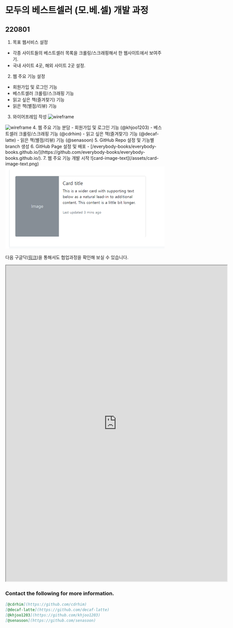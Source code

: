 <meta name="viewport" content="width=device-width, initial-scale=1.0">
<link rel="stylesheet" href="assets/css/styles.scss">

# 모두의 베스트셀러 (모.베.셀) 개발 과정


## 220801

1. 목표 웹서비스 설정
- 각종 사이트들의 베스트셀러 목록을 크롤링/스크래핑해서 한 웹사이트에서 보여주기.
- 국내 사이트 4곳, 해외 사이트 2곳 설정.
2. 웹 주요 기능 설정
- 회원가입 및 로그인 기능
- 베스트셀러 크롤링/스크래핑 기능
- 읽고 싶은 책(즐겨찾기) 기능
- 읽은 책(별점/리뷰) 기능
3. 와이어프레임 작성
![wireframe](/assets/wireframe.jpeg)
<img src="/assets/wireframe.jpeg" alt="wireframe" width="800vw">
4. 웹 주요 기능 분담
- 회원가입 및 로그인 기능 (@khjoo1203)
- 베스트셀러 크롤링/스크래핑 기능 (@cdrhim)
- 읽고 싶은 책(즐겨찾기) 기능 (@decaf-latte)
- 읽은 책(별점/리뷰) 기능 (@senasoon)
5. GitHub Repo 설정 및 기능별 branch 생성
6. GitHub Page 설정 및 배포
- [/everybody-books/everybody-books.github.io/](https://github.com/everybody-books/everybody-books.github.io/).
7. 웹 주요 기능 개발 시작
![card-image-text](/assets/card-image-text.png)
<img src="/assets/card-image-text.png" alt="wireframe" width="800vw">

다음 구글닥([링크](https://docs.google.com/document/d/1ZXz9BhiNlToKrQ42DZMUEqzBAzms6Y-qfJiC6yDT09I/edit))을 통해서도 협업과정을 확인해 보실 수 있습니다.

<iframe src="https://docs.google.com/document/d/e/2PACX-1vRoP9Cvli_rm4rbLGPDA3OhO-SGgUH3ImNOP5bTWaXK7C5L7Xv92ixXriQHpsjvJvZBDuT1dTXx_kto/pub?embedded=true" width="700vw" height="1000vw"></iframe>

### Contact the following for more information.

```markdown
[@cdrhim](https://github.com/cdrhim)
[@decaf-latte](https://github.com/decaf-latte)
[@khjoo1203](https://github.com/khjoo1203)
[@senasoon](https://github.com/senasoon)
```
